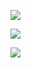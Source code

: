 ---
---
![](https://i.imgur.com/6f8UDv1.jpg)

![](https://i.imgur.com/ClNjkrK.jpg)

![](https://i.imgur.com/39gEOyQ.jpg)

